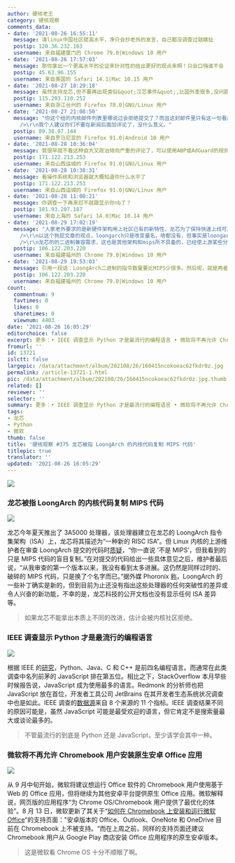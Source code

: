 ```yaml
---
author: 硬核老王
category: 硬核观察
comments_data:
- date: '2021-08-26 16:55:11'
  message: 请linux中国社区提高水平，净只会抄老外的发言，自己都没调查过就瞎扯
  postip: 120.36.232.163
  username: 来自福建厦门的 Chrome 79.0|Windows 10 用户
- date: '2021-08-26 17:57:03'
  message: 那你拿出一个更高水平的论证来针对性的给出更好的观点来啊！只会口嗨谁不会
  postip: 45.63.96.155
  username: 来自美国的 Safari 14.1|Mac 10.15 用户
- date: '2021-08-27 18:29:18'
  message: 虽然支持龙芯,但不要再出现类似&quot;汉芯事件&quot;,比国外差很多,没问题,但要正视自己的问题,不要搞出弄虚作假的事情,特别是这种卡脖子的事情!
  postip: 115.203.110.252
  username: 来自浙江台州的 Firefox 78.0|GNU/Linux 用户
- date: '2021-08-27 21:08:50'
  message: "你这个给的内核邮件列表里哪说过会拒绝提交了？而且这封邮件里只有这一句看起来比较冲，其他所有篇幅都是在讨论代码，你就拎出来这一句，又自己加了个臆测的评论在后面？<br
    />\r\n我个人建议你们不要在新闻后面加评论了，没什么意义。"
  postip: 89.38.97.144
  username: 来自罗马尼亚的 Firefox 91.0|Android 10 用户
- date: '2021-08-28 10:36:04'
  message: 我很早就不看这种自大又政治倾向严重的评论了，可以使用ABP或AdGuard的规则把评论屏蔽掉
  postip: 171.122.213.253
  username: 来自山西运城的 Firefox 91.0|GNU/Linux 用户
- date: '2021-08-28 10:38:31'
  message: 看操作系统和浏览器就大概知道你什么水平了
  postip: 171.122.213.253
  username: 来自山西运城的 Firefox 91.0|GNU/Linux 用户
- date: '2021-08-28 11:08:21'
  message: 你调查一下再来怼不就跟显示你nb了？
  postip: 101.93.207.187
  username: 来自上海的 Safari 14.0|Mac 10.14 用户
- date: '2021-08-29 17:02:19'
  message: "人家老外要求的是新硬件架构用上社区已有的新特性，龙芯为了保持快速上线可用用了老方法，这没有太大的问题。老外不一定清楚loongarch是怎么做或要做什么，龙芯后续邮件也反馈新特性未必能够满足龙芯的要求，很可能不得不回去用旧方法，这是问题还在讨论之中没有结论。而不是像这个狗屁文渲染的观点。<br
    />\r\n以这个狗屁文章的观点，loongarch只是改变量名，啥都没有，但事实是loongarch 架构的acpi已经获得社区接纳，这个是mips完全没有的东西。<br
    />\r\n龙芯的的二进制兼容需求，这也是其他架构和mips所不具备的，已经使上游某些分支专家综合考虑龙芯的"
  postip: 106.122.203.220
  username: 来自福建福州的 Chrome 79.0|Windows 10 用户
- date: '2021-08-29 19:53:03'
  message: 引用一段话：LoongArch二进制的指令数量要比MIPS少很多。然后呢，就是两者的指令命名规则和汇编格式有明显的差异。最重要的就是它们的二进制操作码完全没有相似之处，说明这是两种不同的指令集，无法二进制兼容。最近有一些缺乏专业素养的媒体以及公司说LoongArch只是对MIPS的扩展，把“C/C++源代码兼容”和“指令集二进制兼容”混为一谈，还弄不清楚“二进制兼容”和“二进制翻译方式兼容”的区别，不知道他们怎么好意思自称技术博主和科技公司？
  postip: 106.122.203.220
  username: 来自福建福州的 Chrome 79.0|Windows 10 用户
count:
  commentnum: 9
  favtimes: 0
  likes: 0
  sharetimes: 0
  viewnum: 4403
date: '2021-08-26 16:05:29'
editorchoice: false
excerpt: 更多：• IEEE 调查显示 Python 才是最流行的编程语言 • 微软将不再允许 Chromebook 用户安装原生安卓 Office 应用
fromurl: ''
id: 13721
islctt: false
largepic: /data/attachment/album/202108/26/160415ncokoeac62fkdr0z.jpg
permalink: /article-13721-1.html
pic: /data/attachment/album/202108/26/160415ncokoeac62fkdr0z.jpg.thumb.jpg
related: []
reviewer: ''
selector: ''
summary: 更多：• IEEE 调查显示 Python 才是最流行的编程语言 • 微软将不再允许 Chromebook 用户安装原生安卓 Office 应用
tags:
- 龙芯
- Python
- 微软
thumb: false
title: '硬核观察 #375 龙芯被指 LoongArch 的内核代码复制 MIPS 代码'
titlepic: true
translator: ''
updated: '2021-08-26 16:05:29'
---
```


![](/data/attachment/album/202108/26/160415ncokoeac62fkdr0z.jpg)


### 龙芯被指 LoongArch 的内核代码复制 MIPS 代码


![](/data/attachment/album/202108/26/160426hvv8txgvuv2mgvft.jpg)


龙芯今年夏天推出了 3A5000 处理器，该处理器建立在龙芯的 LoongArch 指令集架构（ISA）上，龙芯将其描述为“一种新的 RISC ISA”。但 Linux 内核的上游维护者在审查 LoongArch 提交的代码时[质疑](https://lore.kernel.org/lkml/87pmu1q5ms.wl-maz@kernel.org/)，“你一直说 ‘不是 MIPS’，但我看到的只是 MIPS 代码的盲目复制。”在对提交的代码给出一些具体意见之后，维护者最后说，“从我审查的第一个版本以来，我没有看到太多进展。这仍然是同样过时的、破碎的 MIPS 代码，只是换了个名字而已。”据外媒 Phoronix [称](https://www.phoronix.com/scan.php?page=news_item&px=LoongArch-MIPS-Copy-Kernel)，LoongArch 的一些补丁确实是新的，但到目前为止还没有指出这些处理器的任何突破性的差异或令人兴奋的新功能，不幸的是，龙芯科技的公开文档也没有显示任何 ISA 差异等。



> 
> 如果龙芯不能拿出本质上不同的改进，估计会被内核社区拒绝。
> 
> 
> 


### IEEE 调查显示 Python 才是最流行的编程语言


![](/data/attachment/album/202108/26/160453g2rsbzuuszx71tzb.jpg)


根据 IEEE 的[研究](https://spectrum.ieee.org/top-programming-languages-2021)，Python、Java、C 和 C++ 是前四名编程语言。而通常在此类调查中名列前茅的 JavaScript 排在第五位。相比之下，StackOverflow 本月早些时候报告说，JavaScript 成为使用最多的语言。Redmonk 的分析师也把 JavaScript 放在首位，开发者工具公司 JetBrains 在其开发者生态系统状况调查中也是如此。IEEE 调查的[数据源](https://spectrum.ieee.org/ieee-top-programming-languages-design-methods-and-data-sources)来自 8 个来源的 11 个指标。IEEE 调查结果不同的原因可能是，虽然 JavaScript 可能是最受欢迎的语言，但它肯定不是搜索量最大或谈论最多的。



> 
> 不管最流行的到底是 Python 还是 JavaScript，至少该学会其中一种。
> 
> 
> 


### 微软将不再允许 Chromebook 用户安装原生安卓 Office 应用


![](/data/attachment/album/202108/26/160510bhoejhhcavikopxi.jpg)


从 9 月中旬开始，微软将建议想运行 Office 软件的 Chromebook 用户使用基于 Web 的 Office 应用，但将继续为其他安卓平台提供原生 Office 应用。微软解释说，网页版的应用程序“为 Chrome OS/Chromebook 用户提供了最优化的体验”。8 月 13 日，微软更新了其关于“[如何在 Chromebook 上安装和运行微软 Office](https://support.microsoft.com/en-us/office/how-to-install-and-run-microsoft-office-on-a-chromebook-32f14a23-2c1a-4579-b973-d4b1d78561ad)”的支持页面："安卓版本的 Office、Outlook、OneNote 和 OneDrive 目前在 Chromebook 上不被支持。“而在上周之前，同样的支持页面还建议 Chromebook 用户从 Google Play 商店安装 Office 应用程序的原生安卓版本。



> 
> 这是微软看 Chrome OS 十分不顺眼了啊。
> 
> 
>
